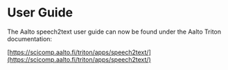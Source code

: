# User Guide

The Aalto speech2text user guide can now be found under the Aalto Triton documentation: 

[https://scicomp.aalto.fi/triton/apps/speech2text/](https://scicomp.aalto.fi/triton/apps/speech2text/)




